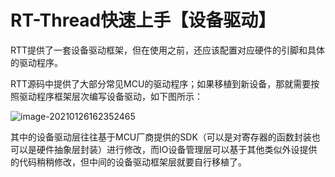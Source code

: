 # RT-Thread快速上手【设备驱动】

RTT提供了一套设备驱动框架，但在使用之前，还应该配置对应硬件的引脚和具体的驱动程序。

RTT源码中提供了大部分常见MCU的驱动程序；如果移植到新设备，那就需要按照驱动程序框架层次编写设备驱动，如下图所示：

![image-20210126162352465](RT-Thread快速上手_设备驱动.assets/image-20210126162352465.png)

其中的设备驱动层往往基于MCU厂商提供的SDK（可以是对寄存器的函数封装也可以是硬件抽象层封装）进行修改，而IO设备管理层可以基于其他类似外设提供的代码稍稍修改，但中间的设备驱动框架层就要自行移植了。
